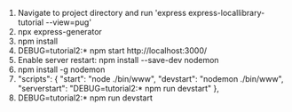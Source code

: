 1. Navigate to project directory and run 'express express-locallibrary-tutorial --view=pug'
2. npx express-generator
3. npm install
4. DEBUG=tutorial2:* npm start
http://localhost:3000/
5. Enable server restart: npm install --save-dev nodemon
6. npm install -g nodemon
7.   "scripts": {
    "start": "node ./bin/www",
    "devstart": "nodemon ./bin/www",
    "serverstart": "DEBUG=tutorial2:* npm run devstart"
  },
8. DEBUG=tutorial2:* npm run devstart